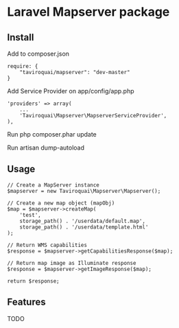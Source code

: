 Laravel Mapserver package
=========================

Install
-------

Add to composer.json

	require: {
		"taviroquai/mapserver": "dev-master"
	}

Add Service Provider on app/config/app.php

	'providers' => array(
		...
		'Taviroquai\Mapserver\MapserverServiceProvider',
	),

Run php composer.phar update

Run artisan dump-autoload


Usage
-----

	// Create a MapServer instance
	$mapserver = new Taviroquai\Mapserver\Mapserver();

	// Create a new map object (mapObj)
	$map = $mapserver->createMap(
		'test',
		storage_path() . '/userdata/default.map',
		storage_path() . '/userdata/template.html'
	);

	// Return WMS capabilities
	$response = $mapserver->getCapabilitiesResponse($map);

	// Return map image as Illuminate response
    $response = $mapserver->getImageResponse($map);

	return $response;


Features
--------

TODO
